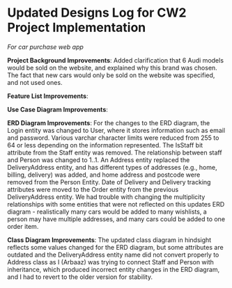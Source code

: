 # Updated Designs Log for CW2 Project Implementation

*For car purchase web app*

**Project Background Improvements**: Added clarification that 6 Audi models would be sold on the website, and explained why this brand was chosen. The fact that new cars would only be sold on the website was specified, and not used ones.

**Feature List Improvements**:




**Use Case Diagram Improvements**:




**ERD Diagram Improvements**: For the changes to the ERD diagram, the Login entity was changed to User, where it stores information such as email and password. Various varchar character limits were reduced from 255 to 64 or less depending on the information represented. The IsStaff bit attribute from the Staff entity was removed. The relationship between staff and Person was changed to 1..1. An Address entity replaced the DeliveryAddress entity, and has different types of addresses (e.g., home, billing, delivery) was added, and home address and postcode were removed from the Person Entity. Date of Delivery and Delivery tracking attributes were moved to the Order entity from the previous DeliveryAddress entity. We had trouble with changing the multiplicity relationships with some entities that were not reflected on this updates ERD diagram - realistically many cars would be added to many wishlists, a person may have multiple addresses, and many cars could be added to one order item.

**Class Diagram Improvements**: The updated class diagram in hindsight reflects some values changed for the ERD diagram, but some attributes are outdated and the DeliveryAddress entity name did not convert properly to Address class as I (Arbaaz) was trying to connect Staff and Person with inheritance, which produced incorrect entity changes in the ERD diagram, and I had to revert to the older version for stability.


